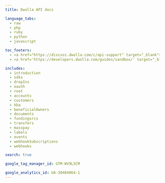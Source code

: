 ```yaml
---
title: Dwolla API docs

language_tabs:
  - raw
  - php
  - ruby
  - python
  - javascript

toc_footers:
  - <a href="https://discuss.dwolla.com/c/api-support" target="_blank"><span class="icon-sidenav-option">Get some help</span></a>
  - <a href='https://developers.dwolla.com/guides/sandbox/' target="_blank"><span class="icon-sidenav-option">Sandbox Environment</span></a>

includes:
  - introduction
  - sdks
  - dropIns
  - oauth
  - root
  - accounts
  - customers
  - kba
  - beneficialOwners
  - documents
  - fundingsrcs
  - transfers
  - masspay
  - labels
  - events
  - webhookSubscriptions
  - webhooks

search: true

google_tag_manager_id: GTM-WV9L5CM

google_analytics_id: UA-30404064-1
---
```


